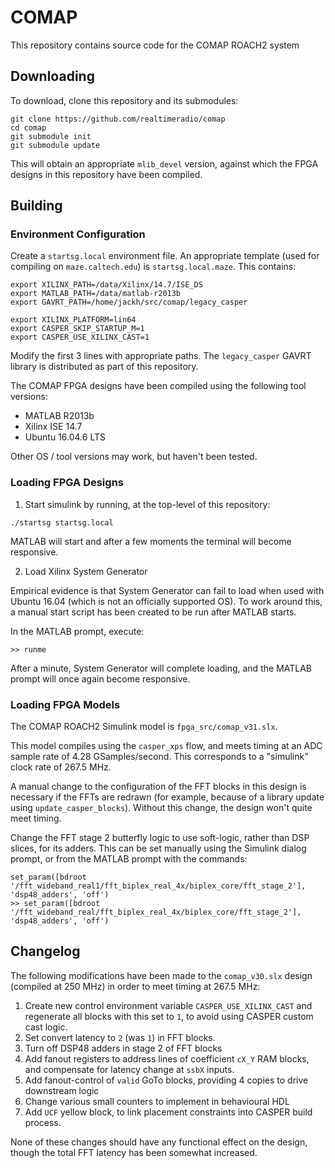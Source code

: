 # COMAP

This repository contains source code for the COMAP ROACH2 system

## Downloading

To download, clone this repository and its submodules:

```
git clone https://github.com/realtimeradio/comap
cd comap
git submodule init
git submodule update
```

This will obtain an appropriate `mlib_devel` version, against which
the FPGA designs in this repository have been compiled.

## Building

### Environment Configuration

Create a `startsg.local` environment file. An appropriate template (used
for compiling on `maze.caltech.edu`) is `startsg.local.maze`. This contains:

```
export XILINX_PATH=/data/Xilinx/14.7/ISE_DS
export MATLAB_PATH=/data/matlab-r2013b
export GAVRT_PATH=/home/jackh/src/comap/legacy_casper

export XILINX_PLATFORM=lin64
export CASPER_SKIP_STARTUP_M=1
export CASPER_USE_XILINX_CAST=1
```

Modify the first 3 lines with appropriate paths. The `legacy_casper`
GAVRT library is distributed as part of this repository.

The COMAP FPGA designs have been compiled using the following tool versions:

  - MATLAB R2013b
  - Xilinx ISE 14.7
  - Ubuntu 16.04.6 LTS

Other OS / tool versions may work, but haven't been tested.

### Loading FPGA Designs

1. Start simulink by running, at the top-level of this repository:

```
./startsg startsg.local
```

MATLAB will start and after a few moments the terminal will become responsive.

2. Load Xilinx System Generator

Empirical evidence is that System Generator can fail to load when used with
Ubuntu 16.04 (which is not an officially supported OS). To work around this,
a manual start script has been created to be run after MATLAB starts.

In the MATLAB prompt, execute:

```
>> runme
```

After a minute, System Generator will complete loading, and the MATLAB prompt will
once again become responsive.

### Loading FPGA Models

The COMAP ROACH2 Simulink model is `fpga_src/comap_v31.slx`.

This model compiles using the `casper_xps` flow, and meets timing at an ADC
sample rate of 4.28 GSamples/second. This corresponds to a "simulink" clock
rate of 267.5 MHz.

A manual change to the configuration of the FFT blocks in this design is necessary
if the FFTs are redrawn (for example, because of a library update using
`update_casper_blocks`). Without this change, the design won't quite meet timing.

Change the FFT stage 2 butterfly logic to use soft-logic, rather than DSP slices,
for its adders. This can be set manually using the Simulink dialog prompt, or
from the MATLAB prompt with the commands:

```
set_param([bdroot '/fft_wideband_real1/fft_biplex_real_4x/biplex_core/fft_stage_2'], 'dsp48_adders', 'off')
>> set_param([bdroot '/fft_wideband_real/fft_biplex_real_4x/biplex_core/fft_stage_2'], 'dsp48_adders', 'off')
```

## Changelog

The following modifications have been made to the `comap_v30.slx` design (compiled at 250 MHz) in order to meet timing at 267.5 MHz:

 1. Create new control environment variable `CASPER_USE_XILINX_CAST` and regenerate all blocks with this set to `1`, to avoid using CASPER custom cast logic.
 2. Set convert latency to `2` (was `1`) in FFT blocks.
 3. Turn off DSP48 adders in stage 2 of FFT blocks
 4. Add fanout registers to address lines of coefficient `cX_Y` RAM blocks, and compensate for latency change at `ssbX` inputs.
 5. Add fanout-control of `valid` GoTo blocks, providing 4 copies to drive downstream logic
 6. Change various small counters to implement in behavioural HDL
 7. Add `UCF` yellow block, to link placement constraints into CASPER build process.

None of these changes should have any functional effect on the design, though the total FFT latency has been somewhat increased.
